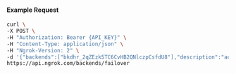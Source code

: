 <!-- Code generated for API Clients. DO NOT EDIT. -->

#### Example Request

```bash
curl \
-X POST \
-H "Authorization: Bearer {API_KEY}" \
-H "Content-Type: application/json" \
-H "Ngrok-Version: 2" \
-d '{"backends":["bkdhr_2qZEzk5TC6CvHB2QNlczpCsfdU8"],"description":"acme failover","metadata":"{\"environment\": \"staging\"}"}' \
https://api.ngrok.com/backends/failover
```
